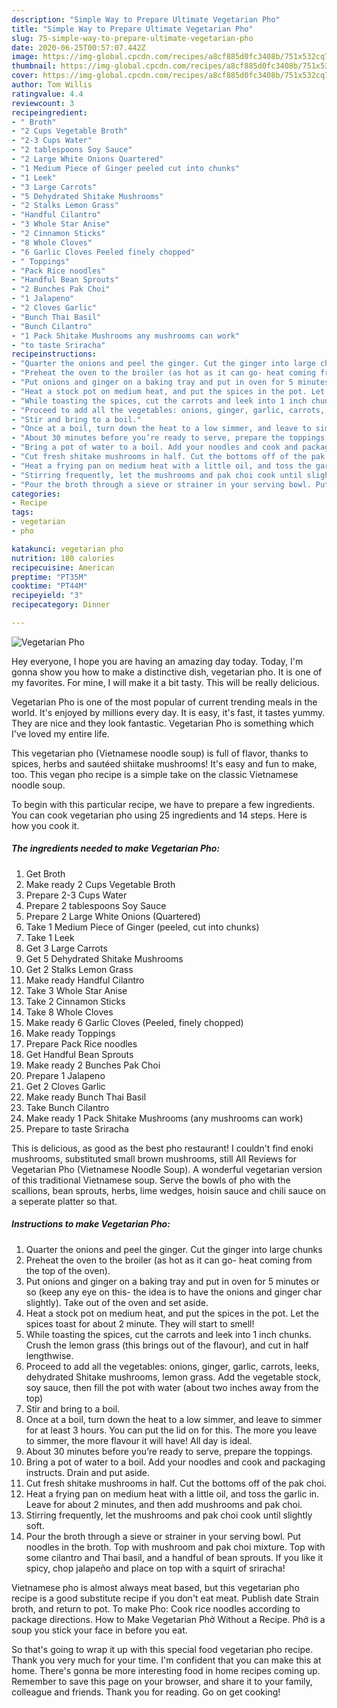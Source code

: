 ```yaml
---
description: "Simple Way to Prepare Ultimate Vegetarian Pho"
title: "Simple Way to Prepare Ultimate Vegetarian Pho"
slug: 75-simple-way-to-prepare-ultimate-vegetarian-pho
date: 2020-06-25T00:57:07.442Z
image: https://img-global.cpcdn.com/recipes/a8cf885d0fc3408b/751x532cq70/vegetarian-pho-recipe-main-photo.jpg
thumbnail: https://img-global.cpcdn.com/recipes/a8cf885d0fc3408b/751x532cq70/vegetarian-pho-recipe-main-photo.jpg
cover: https://img-global.cpcdn.com/recipes/a8cf885d0fc3408b/751x532cq70/vegetarian-pho-recipe-main-photo.jpg
author: Tom Willis
ratingvalue: 4.4
reviewcount: 3
recipeingredient:
- " Broth"
- "2 Cups Vegetable Broth"
- "2-3 Cups Water"
- "2 tablespoons Soy Sauce"
- "2 Large White Onions Quartered"
- "1 Medium Piece of Ginger peeled cut into chunks"
- "1 Leek"
- "3 Large Carrots"
- "5 Dehydrated Shitake Mushrooms"
- "2 Stalks Lemon Grass"
- "Handful Cilantro"
- "3 Whole Star Anise"
- "2 Cinnamon Sticks"
- "8 Whole Cloves"
- "6 Garlic Cloves Peeled finely chopped"
- " Toppings"
- "Pack Rice noodles"
- "Handful Bean Sprouts"
- "2 Bunches Pak Choi"
- "1 Jalapeno"
- "2 Cloves Garlic"
- "Bunch Thai Basil"
- "Bunch Cilantro"
- "1 Pack Shitake Mushrooms any mushrooms can work"
- "to taste Sriracha"
recipeinstructions:
- "Quarter the onions and peel the ginger. Cut the ginger into large chunks"
- "Preheat the oven to the broiler (as hot as it can go- heat coming from the top of the oven)."
- "Put onions and ginger on a baking tray and put in oven for 5 minutes or so (keep any eye on this- the idea is to have the onions and ginger char slightly). Take out of the oven and set aside."
- "Heat a stock pot on medium heat, and put the spices in the pot. Let the spices toast for about 2 minute. They will start to smell!"
- "While toasting the spices, cut the carrots and leek into 1 inch chunks. Crush the lemon grass (this brings out of the flavour), and cut in half lengthwise."
- "Proceed to add all the vegetables: onions, ginger, garlic, carrots, leeks, dehydrated Shitake mushrooms, lemon grass. Add the vegetable stock, soy sauce, then fill the pot with water (about two inches away from the top)"
- "Stir and bring to a boil."
- "Once at a boil, turn down the heat to a low simmer, and leave to simmer for at least 3 hours. You can put the lid on for this. The more you leave to simmer, the more flavour it will have! All day is ideal."
- "About 30 minutes before you’re ready to serve, prepare the toppings."
- "Bring a pot of water to a boil. Add your noodles and cook and packaging instructs. Drain and put aside."
- "Cut fresh shitake mushrooms in half. Cut the bottoms off of the pak choi."
- "Heat a frying pan on medium heat with a little oil, and toss the garlic in. Leave for about 2 minutes, and then add mushrooms and pak choi."
- "Stirring frequently, let the mushrooms and pak choi cook until slightly soft."
- "Pour the broth through a sieve or strainer in your serving bowl. Put noodles in the broth. Top with mushroom and pak choi mixture. Top with some cilantro and Thai basil, and a handful of bean sprouts. If you like it spicy, chop jalapeño and place on top with a squirt of sriracha!"
categories:
- Recipe
tags:
- vegetarian
- pho

katakunci: vegetarian pho 
nutrition: 180 calories
recipecuisine: American
preptime: "PT35M"
cooktime: "PT44M"
recipeyield: "3"
recipecategory: Dinner

---
```



![Vegetarian Pho](https://img-global.cpcdn.com/recipes/a8cf885d0fc3408b/751x532cq70/vegetarian-pho-recipe-main-photo.jpg)

Hey everyone, I hope you are having an amazing day today. Today, I'm gonna show you how to make a distinctive dish, vegetarian pho. It is one of my favorites. For mine, I will make it a bit tasty. This will be really delicious.

Vegetarian Pho is one of the most popular of current trending meals in the world. It's enjoyed by millions every day. It is easy, it's fast, it tastes yummy. They are nice and they look fantastic. Vegetarian Pho is something which I've loved my entire life.

This vegetarian pho (Vietnamese noodle soup) is full of flavor, thanks to spices, herbs and sautéed shiitake mushrooms! It&#39;s easy and fun to make, too. This vegan pho recipe is a simple take on the classic Vietnamese noodle soup.


To begin with this particular recipe, we have to prepare a few ingredients. You can cook vegetarian pho using 25 ingredients and 14 steps. Here is how you cook it.

<!--inarticleads1-->

##### The ingredients needed to make Vegetarian Pho:

1. Get  Broth
1. Make ready 2 Cups Vegetable Broth
1. Prepare 2-3 Cups Water
1. Prepare 2 tablespoons Soy Sauce
1. Prepare 2 Large White Onions (Quartered)
1. Take 1 Medium Piece of Ginger (peeled, cut into chunks)
1. Take 1 Leek
1. Get 3 Large Carrots
1. Get 5 Dehydrated Shitake Mushrooms
1. Get 2 Stalks Lemon Grass
1. Make ready Handful Cilantro
1. Take 3 Whole Star Anise
1. Take 2 Cinnamon Sticks
1. Take 8 Whole Cloves
1. Make ready 6 Garlic Cloves (Peeled, finely chopped)
1. Make ready  Toppings
1. Prepare Pack Rice noodles
1. Get Handful Bean Sprouts
1. Make ready 2 Bunches Pak Choi
1. Prepare 1 Jalapeno
1. Get 2 Cloves Garlic
1. Make ready Bunch Thai Basil
1. Take Bunch Cilantro
1. Make ready 1 Pack Shitake Mushrooms (any mushrooms can work)
1. Prepare to taste Sriracha


This is delicious, as good as the best pho restaurant! I couldn&#39;t find enoki mushrooms, substituted small brown mushrooms, still All Reviews for Vegetarian Pho (Vietnamese Noodle Soup). A wonderful vegetarian version of this traditional Vietnamese soup. Serve the bowls of pho with the scallions, bean sprouts, herbs, lime wedges, hoisin sauce and chili sauce on a seperate platter so that. 

<!--inarticleads2-->

##### Instructions to make Vegetarian Pho:

1. Quarter the onions and peel the ginger. Cut the ginger into large chunks
1. Preheat the oven to the broiler (as hot as it can go- heat coming from the top of the oven).
1. Put onions and ginger on a baking tray and put in oven for 5 minutes or so (keep any eye on this- the idea is to have the onions and ginger char slightly). Take out of the oven and set aside.
1. Heat a stock pot on medium heat, and put the spices in the pot. Let the spices toast for about 2 minute. They will start to smell!
1. While toasting the spices, cut the carrots and leek into 1 inch chunks. Crush the lemon grass (this brings out of the flavour), and cut in half lengthwise.
1. Proceed to add all the vegetables: onions, ginger, garlic, carrots, leeks, dehydrated Shitake mushrooms, lemon grass. Add the vegetable stock, soy sauce, then fill the pot with water (about two inches away from the top)
1. Stir and bring to a boil.
1. Once at a boil, turn down the heat to a low simmer, and leave to simmer for at least 3 hours. You can put the lid on for this. The more you leave to simmer, the more flavour it will have! All day is ideal.
1. About 30 minutes before you’re ready to serve, prepare the toppings.
1. Bring a pot of water to a boil. Add your noodles and cook and packaging instructs. Drain and put aside.
1. Cut fresh shitake mushrooms in half. Cut the bottoms off of the pak choi.
1. Heat a frying pan on medium heat with a little oil, and toss the garlic in. Leave for about 2 minutes, and then add mushrooms and pak choi.
1. Stirring frequently, let the mushrooms and pak choi cook until slightly soft.
1. Pour the broth through a sieve or strainer in your serving bowl. Put noodles in the broth. Top with mushroom and pak choi mixture. Top with some cilantro and Thai basil, and a handful of bean sprouts. If you like it spicy, chop jalapeño and place on top with a squirt of sriracha!


Vietnamese pho is almost always meat based, but this vegetarian pho recipe is a good substitute recipe if you don&#39;t eat meat. Publish date Strain broth, and return to pot. To make Pho: Cook rice noodles according to package directions. How to Make Vegetarian Phở Without a Recipe. Phở is a soup you stick your face in before you eat. 

So that's going to wrap it up with this special food vegetarian pho recipe. Thank you very much for your time. I'm confident that you can make this at home. There's gonna be more interesting food in home recipes coming up. Remember to save this page on your browser, and share it to your family, colleague and friends. Thank you for reading. Go on get cooking!

